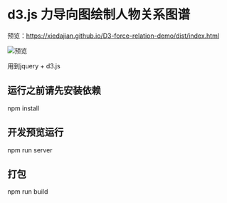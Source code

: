 

# d3.js 力导向图绘制人物关系图谱

预览：https://xiedajian.github.io/D3-force-relation-demo/dist/index.html

![预览](https://github.com/xiedajian/D3-force-relation-demo/blob/master/src/img/relation.gif)

用到jquery + d3.js 
## 运行之前请先安装依赖

npm install

## 开发预览运行

npm run server


## 打包

npm run build








